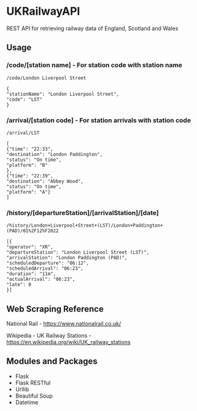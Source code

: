 # UKRailwayAPI
REST API for retrieving railway data of England, Scotland and Wales

## Usage
### /code/[station name] - For station code with station name
```
/code/London Liverpool Street

{
"stationName": "London Liverpool Street", 
"code": "LST"
}
```
### /arrival/[station code] - For station arrivals with station code
```
/arrival/LST

[
{"time": "22:33", 
"destination": "London Paddington", 
"status": "On time", 
"platform": "B"
}, 
{"time": "22:39", 
"destination": "Abbey Wood", 
"status": "On time", 
"platform": "A"}
]

```
### /history/[departureStation]/[arrivalStation]/[date]
```
/history/London+Liverpool+Street+(LST)/London+Paddington+(PAD)/01%2F12%F2022

[{
"operator": "XR",
"departureStation": "London Liverpool Street (LST)",
"arrivalStation": "London Paddington (PAD)",
"scheduledDeparture": "06:12",
"scheduledArrival": "06:23",
"duration": "11m",
"actualArrival": "06:23",
"late": 0
}]
```

## Web Scraping Reference
National Rail - https://www.nationalrail.co.uk/

Wikipedia - UK Railway Stations - https://en.wikipedia.org/wiki/UK_railway_stations

## Modules and Packages
- Flask
- Flask RESTful
- Urllib
- Beautiful Soup
- Datetime
